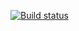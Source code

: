 [![Build status](https://ci.appveyor.com/api/projects/status/eyk9t9sddpp3dhm7?svg=true)](https://ci.appveyor.com/project/asatoroff/5-2pattern)

